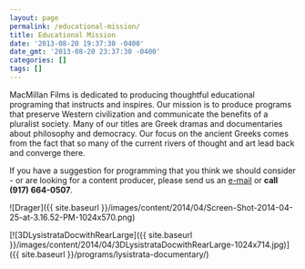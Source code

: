 ```yaml
---
layout: page
permalink: /educational-mission/
title: Educational Mission
date: '2013-08-20 19:37:30 -0400'
date_gmt: '2013-08-20 23:37:30 -0400'
categories: []
tags: []
---
```

MacMillan Films is dedicated to producing thoughtful educational programing that instructs and inspires. Our mission is to produce programs that preserve Western civilization and communicate the benefits of a pluralist society. Many of our titles are Greek dramas and documentaries about philosophy and democracy. Our focus on the ancient Greeks comes from the fact that so many of the current rivers of thought and art lead back and converge there.

If you have a suggestion for programming that you think we should consider - or are looking for a content producer, please send us an [e-mail](mailto:james@macmillanfilms.com) or **call (917) 664-0507**.

![Drager]({{ site.baseurl }}/images/content/2014/04/Screen-Shot-2014-04-25-at-3.16.52-PM-1024x570.png)

[![3DLysistrataDocwithRearLarge]({{ site.baseurl }}/images/content/2014/04/3DLysistrataDocwithRearLarge-1024x714.jpg)]({{ site.baseurl }}/programs/lysistrata-documentary/)
